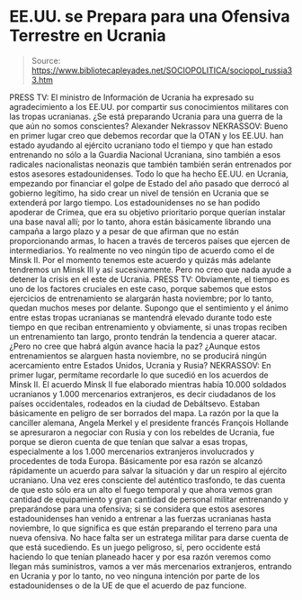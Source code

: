 # EE.UU. se Prepara para una Ofensiva Terrestre en Ucrania

> Source: https://www.bibliotecapleyades.net/SOCIOPOLITICA/sociopol_russia33.htm

PRESS TV:
El ministro de Información de Ucrania ha expresado su
agradecimiento a los EE.UU. por compartir sus conocimientos
militares con las tropas ucranianas.
¿Se está preparando Ucrania para una
guerra de la que aún no somos conscientes?
Alexander
Nekrassov
NEKRASSOV:
Bueno en primer lugar creo que debemos recordar que la OTAN
y los EE.UU. han estado ayudando al ejército ucraniano todo el
tiempo y que han estado entrenando no sólo a la Guardia Nacional
Ucraniana, sino también a esos radicales nacionalistas neonazis
que también también serán entrenados por estos asesores
estadounidenses.
Todo lo que ha hecho EE.UU. en Ucrania, empezando por financiar
el golpe de Estado del año pasado que derrocó al gobierno
legítimo, ha sido crear un nivel de tensión en Ucrania que se
extenderá por largo tiempo.
Los estadounidenses no se han podido apoderar de Crimea, que era
su objetivo prioritario porque querían instalar una base naval
allí; por lo tanto, ahora están básicamente librando una campaña
a largo plazo y a pesar de que afirman que no están
proporcionando armas, lo hacen a través de terceros países que
ejercen de intermediarios.
Yo realmente no veo ningún tipo de acuerdo como el de Minsk II.
Por el momento tenemos este acuerdo y quizás más adelante
tendremos un Minsk III y así sucesivamente.
Pero no creo que nada ayude a detener la crisis en el este de
Ucrania.
PRESS TV:
Obviamente, el tiempo es uno de los factores cruciales en
este caso, porque sabemos que estos ejercicios de entrenamiento
se alargarán hasta noviembre; por lo tanto, quedan muchos meses
por delante.
Supongo que el sentimiento y el ánimo entre estas tropas
ucranianas se mantendrá elevado durante todo este tiempo en que
reciban entrenamiento y obviamente, si unas tropas reciben un
entrenamiento tan largo, pronto tendrán la tendencia a querer
atacar.
¿Pero no cree que habrá algún avance hacia la paz? ¿Aunque estos
entrenamientos se alarguen hasta noviembre, no se producirá
ningún acercamiento entre Estados Unidos, Ucrania y Rusia?
NEKRASSOV:
En primer lugar, permítame recordarle lo que sucedió en los
acuerdos de Minsk II.
El acuerdo Minsk II fue elaborado mientras había 10.000 soldados
ucranianos y 1.000 mercenarios extranjeros, es decir ciudadanos
de los países occidentales, rodeados en la ciudad de Debáltsevo.
Estaban básicamente en peligro de
ser borrados del mapa.
La razón por la que la canciller alemana, Angela Merkel y
el presidente francés François Hollande se apresuraron a
negociar con Rusia y con los rebeldes de Ucrania, fue porque se
dieron cuenta de que tenían que salvar a esas tropas,
especialmente a los 1.000 mercenarios extranjeros involucrados y
procedentes de toda Europa.
Básicamente por esa razón se alcanzó rápidamente un acuerdo para
salvar la situación y dar un respiro al ejército ucraniano.
Una vez eres consciente del auténtico trasfondo, te das cuenta
de que esto sólo era un alto el fuego temporal y que ahora vemos
gran cantidad de equipamiento y gran cantidad de personal
militar entrenando y preparándose para una ofensiva; si se
considera que estos asesores estadounidenses han venido a
entrenar a las fuerzas ucranianas hasta noviembre, lo que
significa es que están preparando el terreno para una nueva
ofensiva.
No hace falta ser un estratega militar para darse cuenta de que
está sucediendo.
Es un juego peligroso, sí, pero occidente está haciendo lo que
tenían planeado hacer y por esa razón veremos como llegan más
suministros, vamos a ver más mercenarios extranjeros, entrando
en Ucrania y por lo tanto, no veo ninguna intención por parte de
los estadounidenses o de la UE de que el acuerdo de paz
funcione.
